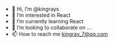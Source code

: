 - 👋 Hi, I’m @kingrays
- 👀 I’m interested in React
- 🌱 I’m currently learning React
- 💞️ I’m looking to collaborate on ...
- 📫 How to reach me kingray_7@qq.com

<!---
kingrays/kingrays is a ✨ special ✨ repository because its `README.md` (this file) appears on your GitHub profile.
You can click the Preview link to take a look at your changes.
--->
